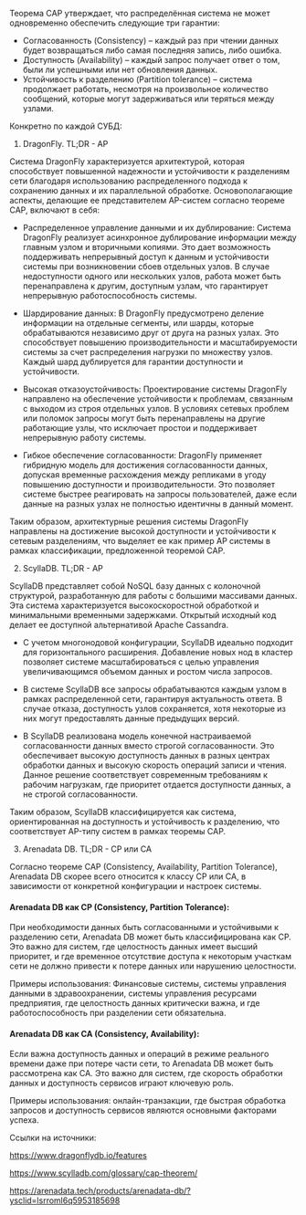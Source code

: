 Теорема CAP утверждает, что распределённая система не может одновременно обеспечить следующие три гарантии:

- Согласованность (Consistency) – каждый раз при чтении данных будет возвращаться либо самая последняя запись, либо ошибка.
- Доступность (Availability) – каждый запрос получает ответ о том, были ли успешными или нет обновления данных.
- Устойчивость к разделению (Partition tolerance) – система продолжает работать, несмотря на произвольное количество сообщений, которые могут задерживаться или теряться между узлами.

Конкретно по каждой СУБД:

1. DragonFly. TL;DR - AP

Система DragonFly характеризуется архитектурой, которая способствует повышенной надежности и устойчивости к разделениям сети благодаря использованию распределенного подхода к сохранению данных и их параллельной обработке. Основополагающие аспекты, делающие ее представителем AP-систем согласно теореме CAP, включают в себя:

- Распределенное управление данными и их дублирование: Система DragonFly реализует асинхронное дублирование информации между главным узлом и вторичными копиями. Это дает возможность поддерживать непрерывный доступ к данным и устойчивости системы при возникновении сбоев отдельных узлов. В случае недоступности одного или нескольких узлов, работа может быть перенаправлена к другим, доступным узлам, что гарантирует непрерывную работоспособность системы.

- Шардирование данных: В DragonFly предусмотрено деление информации на отдельные сегменты, или шарды, которые обрабатываются независимо друг от друга на разных узлах. Это способствует повышению производительности и масштабируемости системы за счет распределения нагрузки по множеству узлов. Каждый шард дублируется для гарантии доступности и устойчивости.

- Высокая отказоустойчивость: Проектирование системы DragonFly направлено на обеспечение устойчивости к проблемам, связанным с выходом из строя отдельных узлов. В условиях сетевых проблем или поломок запросы могут быть перенаправлены на другие работающие узлы, что исключает простои и поддерживает непрерывную работу системы.

- Гибкое обеспечение согласованности: DragonFly применяет гибридную модель для достижения согласованности данных, допуская временные расхождения между репликами в угоду повышению доступности и производительности. Это позволяет системе быстрее реагировать на запросы пользователей, даже если данные на разных узлах не полностью идентичны в данный момент.

Таким образом, архитектурные решения системы DragonFly направлены на достижение высокой доступности и устойчивости к сетевым разделениям, что выделяет ее как пример AP системы в рамках классификации, предложенной теоремой CAP.

2. ScyllaDB. TL;DR - AP

ScyllaDB представляет собой NoSQL базу данных с колоночной структурой, разработанную для работы с большими массивами данных. Эта система характеризуется высокоскоростной обработкой и минимальными временными задержками. Открытый исходный код делает ее доступной альтернативой Apache Cassandra.

- С учетом многонодовой конфигурации, ScyllaDB идеально подходит для горизонтального расширения. Добавление новых нод в кластер позволяет системе масштабироваться с целью управления увеличивающимся объемом данных и ростом числа запросов.

- В системе ScyllaDB все запросы обрабатываются каждым узлом в рамках распределенной сети, гарантируя актуальность ответа. В случае отказа, доступность узлов сохраняется, хотя некоторые из них могут предоставлять данные предыдущих версий.

- В ScyllaDB реализована модель конечной настраиваемой согласованности данных вместо строгой согласованности. Это обеспечивает высокую доступность данных в разных центрах обработки данных и высокую скорость операций записи и чтения. Данное решение соответствует современным требованиям к рабочим нагрузкам, где приоритет отдается доступности данных, а не строгой согласованности.

Таким образом, ScyllaDB классифицируется как система, ориентированная на доступность и устойчивость к разделению, что соответствует AP-типу систем в рамках теоремы CAP.

3. Arenadata DB. TL;DR - CP или CA

Согласно теореме CAP (Consistency, Availability, Partition Tolerance), Arenadata DB скорее всего относится к классу CP или CA, в зависимости от конкретной конфигурации и настроек системы.

#### Arenadata DB как CP (Consistency, Partition Tolerance):

При необходимости данных быть согласованными и устойчивыми к разделению сети, Arenadata DB может быть классифицирована как CP. Это важно для систем, где целостность данных имеет высший приоритет, и где временное отсутствие доступа к некоторым участкам сети не должно привести к потере данных или нарушению целостности.

Примеры использования: Финансовые системы, системы управления данными в здравоохранении, системы управления ресурсами предприятия, где целостность данных критически важна, и где работоспособность при разделении сети обязательна.

#### Arenadata DB как CA (Consistency, Availability):

Если важна доступность данных и операций в режиме реального времени даже при потере части сети, то Arenadata DB может быть рассмотрена как CA. Это важно для систем, где скорость обработки данных и доступность сервисов играют ключевую роль.

Примеры использования: онлайн-транзакции, где быстрая обработка запросов и доступность сервисов являются основными факторами успеха.

Ссылки на источники:

https://www.dragonflydb.io/features

https://www.scylladb.com/glossary/cap-theorem/

https://arenadata.tech/products/arenadata-db/?ysclid=lsrroml6q5953185698
